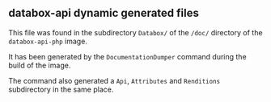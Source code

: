 ## databox-api dynamic generated files

This file was found in the subdirectory `Databox/`
of the `/doc/` directory of the `databox-api-php` image.

It has been generated by the `DocumentationDumper` command during the build of the image.

The command also generated a `Api`, `Attributes` and `Renditions` subdirectory in the same place.
